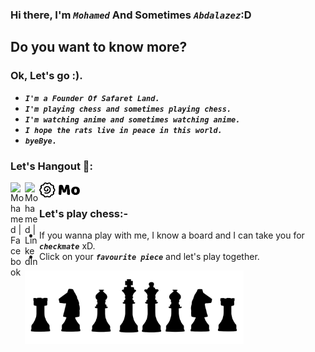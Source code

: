 ### Hi there, I'm ***```Mohamed```*** And Sometimes ***```Abdalazez```***:D



## Do you want to know more?
### **Ok, Let's go :).**

-  ***```I'm a Founder Of Safaret Land.```***
-  ***```I'm playing chess and sometimes playing chess.```***
-  ***```I'm watching anime and sometimes watching anime.```***
-  ***```I hope the rats live in peace in this world.```***
-  ***```byeBye.```***

### Let's Hangout 👀:

[<img align="left" alt="Mohamed | Facebook" width="23px" src="https://cdn.jsdelivr.net/npm/simple-icons@v3/icons/facebook.svg" />][facebook]

[<img align="left" alt="Mohamed | LinkedIn" width="23px" src="https://cdn.jsdelivr.net/npm/simple-icons@v3/icons/linkedin.svg" />][linkedin]

[<img align="left" alt="Mohamed | mo" width="65px" src="assets/mo.svg" />][mo]

<br/>

### Let's play chess:-

- If you wanna play with me, I know a board and I can take you for ***```checkmate```*** xD.
- Click on your ***```favourite piece```*** and let's play together.

[<img align="left" alt="Mohamed | mo" width="350px" src="assets/chessBlack.svg" />][Chess]


[facebook]: https://www.facebook.com/mohamed.abdalazez.9678/
[linkedin]: https://www.linkedin.com/in/mohamed818/
[Chess]: https://www.chess.com/member/m-abdalazez
[mo]: https://mo-abdalazez.herokuapp.com/
